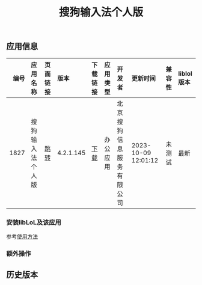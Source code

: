 ﻿---
id: 1827
title: 搜狗输入法个人版
toc: true
weight: 1827
---

## 应用信息 
|   编号 | 应用名称     | 页面链接                                        | 版本        | 下载链接                                                                              | 应用类型   | 开发者          | 更新时间                | 兼容性   | liblol版本   |
|-----:|:---------|:--------------------------------------------|:----------|:----------------------------------------------------------------------------------|:-------|:-------------|:--------------------|:------|:-----------|
| 1827 | 搜狗输入法个人版 | [跳转](http://app.loongapps.cn/#/detail/1827) | 4.2.1.145 | [下载](http://113.24.212.22:8090/upload/file/sogoupinyin_4.2.1.145_loongarch64.deb) | 办公应用   | 北京搜狗信息服务有限公司 | 2023-10-09 12:01:12 | 未测试   | 最新         |
### 安装libLoL及该应用 
参考[使用方法](/docs/usage) 
### 额外操作 


## 历史版本 
 